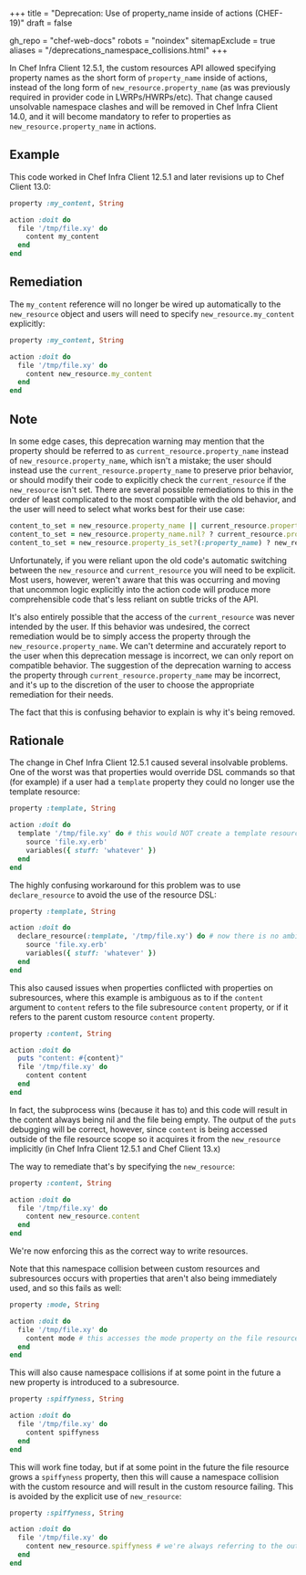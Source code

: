 +++
title = "Deprecation: Use of property_name inside of actions (CHEF-19)"
draft = false

gh_repo = "chef-web-docs"
robots = "noindex"
sitemapExclude = true
aliases = "/deprecations_namespace_collisions.html"
+++

In Chef Infra Client 12.5.1, the custom resources API allowed specifying
property names as the short form of `property_name` inside of actions,
instead of the long form of `new_resource.property_name` (as was
previously required in provider code in LWRPs/HWRPs/etc). That change
caused unsolvable namespace clashes and will be removed in Chef Infra Client
14.0, and it will become mandatory to refer to properties as
`new_resource.property_name` in actions.

## Example

This code worked in Chef Infra Client 12.5.1 and later revisions up to Chef
Client 13.0:

```ruby
property :my_content, String

action :doit do
  file '/tmp/file.xy' do
    content my_content
  end
end
```

## Remediation

The `my_content` reference will no longer be wired up automatically to
the `new_resource` object and users will need to specify
`new_resource.my_content` explicitly:

```ruby
property :my_content, String

action :doit do
  file '/tmp/file.xy' do
    content new_resource.my_content
  end
end
```

## Note

In some edge cases, this deprecation warning may mention that the
property should be referred to as `current_resource.property_name`
instead of `new_resource.property_name`, which isn't a mistake; the
user should instead use the `current_resource.property_name` to preserve
prior behavior, or should modify their code to explicitly check the
`current_resource` if the `new_resource` isn't set. There are several
possible remediations to this in the order of least complicated to the
most compatible with the old behavior, and the user will need to select
what works best for their use case:

```ruby
content_to_set = new_resource.property_name || current_resource.property_name
content_to_set = new_resource.property_name.nil? ? current_resource.property_name : new_resource.property_name
content_to_set = new_resource.property_is_set?(:property_name) ? new_resource.property_name : current_resource.property_name
```

Unfortunately, if you were reliant upon the old code's automatic
switching between the `new_resource` and `current_resource` you will
need to be explicit. Most users, however, weren't aware that this was
occurring and moving that uncommon logic explicitly into the action code
will produce more comprehensible code that's less reliant on subtle
tricks of the API.

It's also entirely possible that the access of the `current_resource`
was never intended by the user. If this behavior was undesired, the
correct remediation would be to simply access the property through the
`new_resource.property_name`. We can't determine and accurately report
to the user when this deprecation message is incorrect, we can only
report on compatible behavior. The suggestion of the deprecation warning
to access the property through `current_resource.property_name` may be
incorrect, and it's up to the discretion of the user to choose the
appropriate remediation for their needs.

The fact that this is confusing behavior to explain is why it's being
removed.

## Rationale

The change in Chef Infra Client 12.5.1 caused several insolvable problems. One
of the worst was that properties would override DSL commands so that
(for example) if a user had a `template` property they could no longer
use the <span class="title-ref">template</span> resource:

```ruby
property :template, String

action :doit do
  template '/tmp/file.xy' do # this would NOT create a template resource but would pass a string and a block to the template property
    source 'file.xy.erb'
    variables({ stuff: 'whatever' })
  end
end
```

The highly confusing workaround for this problem was to use
`declare_resource` to avoid the use of the resource DSL:

```ruby
property :template, String

action :doit do
  declare_resource(:template, '/tmp/file.xy') do # now there is no ambiguity and we create a template resource
    source 'file.xy.erb'
    variables({ stuff: 'whatever' })
  end
end
```

This also caused issues when properties conflicted with properties on
subresources, where this example is ambiguous as to if the `content`
argument to `content` refers to the file subresource `content` property,
or if it refers to the parent custom resource `content` property.

```ruby
property :content, String

action :doit do
  puts "content: #{content}"
  file '/tmp/file.xy' do
    content content
  end
end
```

In fact, the subprocess wins (because it has to) and this code will
result in the content always being nil and the file being empty. The
output of the `puts` debugging will be correct, however, since `content`
is being accessed outside of the file resource scope so it acquires it
from the `new_resource` implicitly (in Chef Infra Client 12.5.1 and Chef
Client 13.x)

The way to remediate that's by specifying the `new_resource`:

```ruby
property :content, String

action :doit do
  file '/tmp/file.xy' do
    content new_resource.content
  end
end
```

We're now enforcing this as the correct way to write resources.

Note that this namespace collision between custom resources and
subresources occurs with properties that aren't also being immediately
used, and so this fails as well:

```ruby
property :mode, String

action :doit do
  file '/tmp/file.xy' do
    content mode # this accesses the mode property on the file resource rather than the mode property on the outer resource
  end
end
```

This will also cause namespace collisions if at some point in the future
a new property is introduced to a subresource.

```ruby
property :spiffyness, String

action :doit do
  file '/tmp/file.xy' do
    content spiffyness
  end
end
```

This will work fine today, but if at some point in the future the file
resource grows a `spiffyness` property, then this will cause a namespace
collision with the custom resource and will result in the custom
resource failing. This is avoided by the explicit use of `new_resource`:

```ruby
property :spiffyness, String

action :doit do
  file '/tmp/file.xy' do
    content new_resource.spiffyness # we're always referring to the outer custom resource's spiffiness property
  end
end
```
